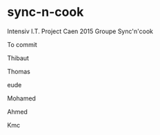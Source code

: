 sync-n-cook
===========

Intensiv I.T. Project Caen 2015 Groupe Sync'n'cook

To commit

Thibaut

Thomas

eude

Mohamed

Ahmed

Kmc
